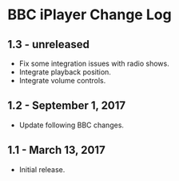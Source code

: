 BBC iPlayer Change Log
======================

1.3 - unreleased
----------------

  * Fix some integration issues with radio shows.
  * Integrate playback position.
  * Integrate volume controls.

1.2 - September 1, 2017
---------------------

  * Update following BBC changes.

1.1 - March 13, 2017
--------------------

  * Initial release.
